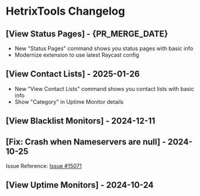 # HetrixTools Changelog

## [View Status Pages] - {PR_MERGE_DATE}

- New "Status Pages" command shows you status pages with basic info
- Modernize extension to use latest Raycast config

## [View Contact Lists] - 2025-01-26

- New "View Contact Lists" command shows you contact lists with basic info
- Show "Category" in Uptime Monitor details

## [View Blacklist Monitors] - 2024-12-11

## [Fix: Crash when Nameservers are null] - 2024-10-25

Issue Reference: [Issue #15071](https://github.com/raycast/extensions/issues/15071)

## [View Uptime Monitors] - 2024-10-24